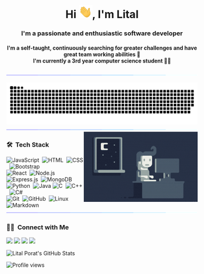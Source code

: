 <div align="center">
<h1 align="center">Hi <img width="35" src="https://github.com/litalporat/Litalporat/blob/main/resources/img/wave.gif">, I'm Lital</h1>
<h3 align="center">I'm a passionate and enthusiastic software developer</h3>
<h4 align="center">I'm a self-taught, continuously searching for greater challenges and have great team working abilities 💪
<br/>
I'm currently a 3rd year computer science student 👨‍🎓</h4>
</div>

<a href="https://www.youtube.com/watch?v=dQw4w9WgXcQ"><img src="https://github.com/litalporat/Litalporat/blob/main/resources/img/divider.gif"></a>
<div align="center">
  <img  src="https://github.com/litalporat/Litalporat/blob/main/resources/img/grid-snake.svg"
       alt="snake" />
</div>
<a href="https://www.youtube.com/watch?v=dQw4w9WgXcQ"><img src="https://github.com/litalporat/Litalporat/blob/main/resources/img/divider.gif"></a>

<img alt="Night Coding" src="https://github.com/litalporat/Litalporat/blob/main/resources/img/Night-Coding.gif" align="right"/>

### 🛠 &nbsp;Tech Stack

![JavaScript](https://img.shields.io/badge/-JavaScript-05122A?style=flat&logo=javascript)&nbsp;
![HTML](https://img.shields.io/badge/-HTML-05122A?style=flat&logo=HTML5)&nbsp;
![CSS](https://img.shields.io/badge/-CSS-05122A?style=flat&logo=CSS3&logoColor=1572B6)&nbsp;
![Bootstrap](https://img.shields.io/badge/-Bootstrap-05122A?style=flat&logo=bootstrap)\
![React](https://img.shields.io/badge/-React-05122A?style=flat&logo=react)&nbsp;
![Node.js](https://img.shields.io/badge/-Node.js-05122A?style=flat&logo=node.js)&nbsp;
![Express.js](https://img.shields.io/badge/-Express.js-05122A?style=flat&logo=Express)&nbsp;
![MongoDB](https://img.shields.io/badge/-MongoDB-05122A?style=flat&logo=mongodb)&nbsp;\
![Python](https://img.shields.io/badge/-Python-05122A?style=flat&logo=python)&nbsp;
![Java](https://img.shields.io/badge/-Java-05122A?style=flat)
![C](https://img.shields.io/badge/-C-05122A?style=flat&logo=C&logoColor=A8B9CC)&nbsp;
![C++](https://img.shields.io/badge/-C++-05122A?style=flat&logo=C%2B%2B&logoColor=00599C)&nbsp;
![C#](https://img.shields.io/badge/-C%23-05122A?style=flat&logo=c-sharp)&nbsp;\
![Git](https://img.shields.io/badge/-Git-05122A?style=flat&logo=git)&nbsp;
![GitHub](https://img.shields.io/badge/-GitHub-05122A?style=flat&logo=github)&nbsp;
![Linux](https://img.shields.io/badge/-Linux-05122A?style=flat-square&logo=linux)&nbsp;
![Markdown](https://img.shields.io/badge/-Markdown-05122A?style=flat&logo=markdown)&nbsp;
<a href="https://www.youtube.com/watch?v=dQw4w9WgXcQ"><img src="https://github.com/litalporat/Litalporat/blob/main/resources/img/divider.gif"></a>

### 🤝🏻 &nbsp;Connect with Me
<a href="https://www.linkedin.com/in/lital-porat/"><img src="https://img.shields.io/badge/-Linkedin-0077B5?style=flat&logo=Linkedin&logoColor=white"/></a>
<a href="mailto:poratlital@gmail.com"><img src="https://img.shields.io/badge/-Mail-D14836?style=flat&logo=Gmail&logoColor=white"/></a>
<a href="https://www.facebook.com/litalporat28"><img src="https://img.shields.io/badge/-Facebook-1877F2?style=flat&logo=Facebook&logoColor=white"/></a>
<a href="https://www.instagram.com/litalporat/"><img src="https://img.shields.io/badge/-Instgram-E4405F?style=flat&logo=Instagram&logoColor=white"/></a>

![Lital Porat's GitHub Stats](https://github-readme-stats.vercel.app/api?username=litalporat&show_icons=true&theme=tokyonight)

![Profile views](https://gpvc.arturio.dev/litalporat)  









